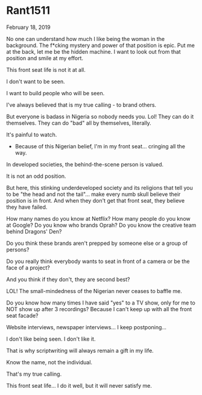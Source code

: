 # Rant1511


February 18, 2019

No one can understand how much I like being the woman in the background. The f*cking mystery and power of that position is epic. Put me at the back, let me be the hidden machine. I want to look out from that position and smile at my effort.

This front seat life is not it at all.

I don't want to be seen.

I want to build people who will be seen.

I've always believed that is my true calling - to brand others. 

But everyone is badass in Nigeria so nobody needs you. Lol!
They can do it themselves. They can do "bad" all by themselves, literally. 

It's painful to watch.

- Because of this Nigerian belief, I'm in my front seat... cringing all the way.

In developed societies, the behind-the-scene person is valued. 

It is not an odd position.

But here, this stinking underdeveloped society and its religions that tell you to be "the head and not the tail"... make every numb skull believe their position is in front. And when they don't get that front seat, they believe they have failed.

How many names do you know at Netflix?
How many people do you know at Google?
Do you know who brands Oprah?
Do you know the creative team behind Dragons' Den?

Do you think these brands aren't prepped by someone else or a group of persons?

Do you really think everybody wants to seat in front of a camera or be the face of a project?

And you think if they don't, they are second best?

LOL! The small-mindedness of the Nigerian never ceases to baffle me.

Do you know how many times I have said "yes" to a TV show, only for me to NOT show up after 3 recordings? Because I can't keep up with all the front seat facade?

Website interviews, newspaper interviews... I keep postponing...

I don't like being seen. I don't like it.

That is why scriptwriting will always remain a gift in my life. 

Know the name, not the individual.

That's my true calling. 

This front seat life... I do it well, but it will never satisfy me.